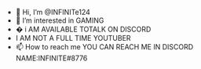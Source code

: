 - 👋 Hi, I’m @INFINITe124
- 👀 I’m interested in GAMING
- �  i AM AVAILABLE TOTALK ON DISCORD 
- I AM NOT A FULL TIME YOUTUBER
- 📫 How to reach me YOU CAN REACH ME IN DISCORD NAME:INFINITE#8776

<!---
INFINITe124/INFINITe124 is a ✨ special ✨ repository because its `README.md` (this file) appears on your GitHub profile.
You can click the Preview link to take a look at your changes.
--->
